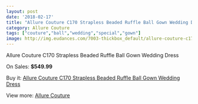 ```yaml
---
layout: post
date: '2018-02-17'
title: "Allure Couture C170 Strapless Beaded Ruffle Ball Gown Wedding Dress"
category: Allure Couture
tags: ["couture","ball","wedding","special","gown"]
image: http://img.eudances.com/7003-thickbox_default/allure-couture-c170-strapless-beaded-ruffle-ball-gown-wedding-dress.jpg
---
```

Allure Couture C170 Strapless Beaded Ruffle Ball Gown Wedding Dress

On Sales: **$549.99**
<a href="https://www.eudances.com/en/allure-couture/2556-allure-couture-c170-strapless-beaded-ruffle-ball-gown-wedding-dress.html"><amp-img layout="responsive" width="600" height="600" src="//img.eudances.com/7003-thickbox_default/allure-couture-c170-strapless-beaded-ruffle-ball-gown-wedding-dress.jpg" alt="Allure Couture C170 Strapless Beaded Ruffle Ball Gown Wedding Dress 0" /></a>
<a href="https://www.eudances.com/en/allure-couture/2556-allure-couture-c170-strapless-beaded-ruffle-ball-gown-wedding-dress.html"><amp-img layout="responsive" width="600" height="600" src="//img.eudances.com/7006-thickbox_default/allure-couture-c170-strapless-beaded-ruffle-ball-gown-wedding-dress.jpg" alt="Allure Couture C170 Strapless Beaded Ruffle Ball Gown Wedding Dress 1" /></a>
<a href="https://www.eudances.com/en/allure-couture/2556-allure-couture-c170-strapless-beaded-ruffle-ball-gown-wedding-dress.html"><amp-img layout="responsive" width="600" height="600" src="//img.eudances.com/7005-thickbox_default/allure-couture-c170-strapless-beaded-ruffle-ball-gown-wedding-dress.jpg" alt="Allure Couture C170 Strapless Beaded Ruffle Ball Gown Wedding Dress 2" /></a>
<a href="https://www.eudances.com/en/allure-couture/2556-allure-couture-c170-strapless-beaded-ruffle-ball-gown-wedding-dress.html"><amp-img layout="responsive" width="600" height="600" src="//img.eudances.com/7004-thickbox_default/allure-couture-c170-strapless-beaded-ruffle-ball-gown-wedding-dress.jpg" alt="Allure Couture C170 Strapless Beaded Ruffle Ball Gown Wedding Dress 3" /></a>

Buy it: [Allure Couture C170 Strapless Beaded Ruffle Ball Gown Wedding Dress](https://www.eudances.com/en/allure-couture/2556-allure-couture-c170-strapless-beaded-ruffle-ball-gown-wedding-dress.html "Allure Couture C170 Strapless Beaded Ruffle Ball Gown Wedding Dress")

View more: [Allure Couture](https://www.eudances.com/en/37-allure-couture "Allure Couture")